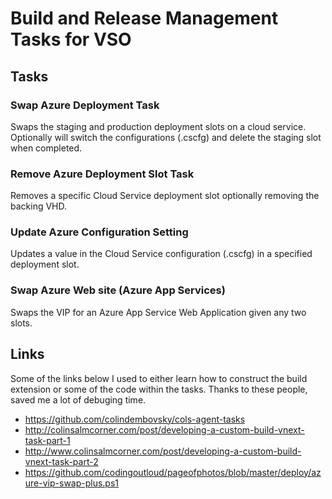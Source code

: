 # Build and Release Management Tasks for VSO


## Tasks

### Swap Azure Deployment Task

Swaps the staging and production deployment slots on a cloud service.  Optionally will switch the configurations (.cscfg) and delete the staging slot when completed.    

### Remove Azure Deployment Slot Task

Removes a specific Cloud Service deployment slot optionally removing the backing VHD.  

### Update Azure Configuration Setting

Updates a value in the Cloud Service configuration (.cscfg) in a specified deployment slot. 

### Swap Azure Web site (Azure App Services)

Swaps the VIP for an Azure App Service Web Application given any two slots.  

## Links

Some of the links below I used to either learn how to construct the build extension or some of the code within the tasks. Thanks to these people, saved me a lot of debuging time.   

* https://github.com/colindembovsky/cols-agent-tasks
* http://colinsalmcorner.com/post/developing-a-custom-build-vnext-task-part-1
* http://www.colinsalmcorner.com/post/developing-a-custom-build-vnext-task-part-2
* https://github.com/codingoutloud/pageofphotos/blob/master/deploy/azure-vip-swap-plus.ps1